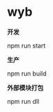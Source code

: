 # wyb

<p><b>开发</b></p>
<p>npm run start<p>

<p><b>生产</b><p>
<p>npm run build<p>

<p><b>外部模块打包</b><p>
<p>npm run dll<p>